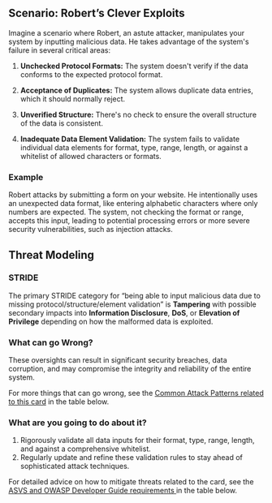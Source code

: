 ## Scenario: Robert’s Clever Exploits

Imagine a scenario where Robert, an astute attacker, manipulates your system by inputting malicious data. He takes advantage of the system's failure in several critical areas:

1. **Unchecked Protocol Formats:** The system doesn't verify if the data conforms to the expected protocol format.

2. **Acceptance of Duplicates:** The system allows duplicate data entries, which it should normally reject.

3. **Unverified Structure:** There's no check to ensure the overall structure of the data is consistent.

4. **Inadequate Data Element Validation:** The system fails to validate individual data elements for format, type, range, length, or against a whitelist of allowed characters or formats.

### Example

Robert attacks by submitting a form on your website. He intentionally uses an unexpected data format, like entering alphabetic characters where only numbers are expected. The system, not checking the format or range, accepts this input, leading to potential processing errors or more severe security vulnerabilities, such as injection attacks.

## Threat Modeling

### STRIDE

The primary STRIDE category for “being able to input malicious data due to missing protocol/structure/element validation” is **Tampering** with possible secondary impacts into **Information Disclosure**, **DoS**, or **Elevation of Privilege** depending on how the malformed data is exploited.

### What can go Wrong?

These oversights can result in significant security breaches, data corruption, and may compromise the integrity and reliability of the entire system.

For more things that can go wrong, see the [Common Attack Patterns related to this card](#mapping 'Common Attack Patterns related to this card [internal]') in the table below.

### What are you going to do about it?

1. Rigorously validate all data inputs for their format, type, range, length, and against a comprehensive whitelist.
2. Regularly update and refine these validation rules to stay ahead of sophisticated attack techniques.

For detailed advice on how to mitigate threats related to the card, see the [ASVS and OWASP Developer Guide requirements ](#mapping 'ASVS and OWASP Developer Guide requirements [internal]') in the table below.
